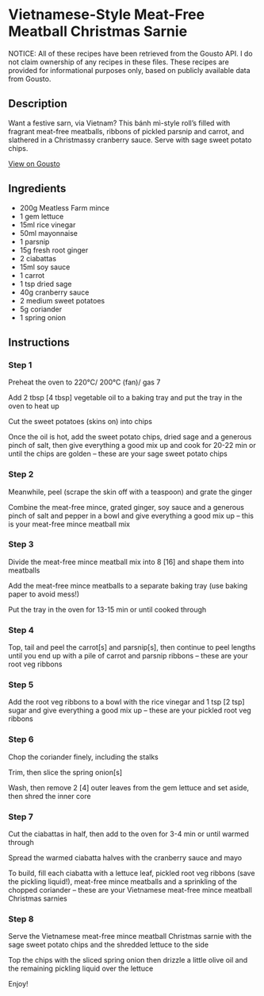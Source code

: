 # Vietnamese-Style Meat-Free Meatball Christmas Sarnie 

NOTICE: All of these recipes have been retrieved from the Gousto API. I do not claim ownership of any recipes in these files. These recipes are provided for informational purposes only, based on publicly available data from Gousto.

## Description

Want a festive sarn, via Vietnam? This bánh mì-style roll’s filled with fragrant meat-free meatballs, ribbons of pickled parsnip and carrot, and slathered in a Christmassy cranberry sauce. Serve with sage sweet potato chips. 


[View on Gousto](https://www.gousto.co.uk/recipes/cookbook/vietnamese-meat-free-meatball-christmas-sarnie)

## Ingredients

- 200g Meatless Farm mince
- 1 gem lettuce
- 15ml rice vinegar
- 50ml mayonnaise
- 1 parsnip
- 15g fresh root ginger
- 2 ciabattas
- 15ml soy sauce
- 1 carrot
- 1 tsp dried sage
- 40g cranberry sauce
- 2 medium sweet potatoes
- 5g coriander
- 1 spring onion

## Instructions


### Step 1

Preheat the oven to 220°C/ 200°C (fan)/ gas 7

Add 2 tbsp <span class="text-danger">[4 tbsp]</span> vegetable oil to a baking tray and put the tray in the oven to heat up

Cut the sweet potatoes (skins on) into chips

Once the oil is hot, add the sweet potato chips, dried sage and a generous pinch of salt, then give everything a good mix up and cook for 20-22 min or until the chips are golden – these are your sage sweet potato chips


### Step 2

Meanwhile, peel (scrape the skin off with a teaspoon) and grate the ginger

Combine the meat-free mince, grated ginger, soy sauce and a generous pinch of salt and pepper in a bowl and give everything a good mix up – this is your meat-free mince meatball mix


### Step 3

Divide the meat-free mince meatball mix into 8 <span class="text-danger">[16]</span> and shape them into meatballs

Add the meat-free mince meatballs to a separate baking tray (use baking paper to avoid mess!)

Put the tray in the oven for 13-15 min or until cooked through


### Step 4

Top, tail and peel the carrot<span class="text-danger">[s] </span>and parsnip<span class="text-danger">[s]</span>, then continue to peel lengths until you end up with a pile of carrot and parsnip ribbons – these are your root veg ribbons


### Step 5

Add the root veg ribbons to a bowl with the rice vinegar and 1 tsp <span class="text-danger">[2 tsp]</span> sugar and give everything a good mix up – these are your pickled root veg ribbons


### Step 6

Chop the coriander finely, including the stalks

Trim, then slice the spring onion<span class="text-danger">[s]</span>

Wash, then remove 2 <span class="text-danger">[4]</span> outer leaves from the gem lettuce and set aside, then shred the inner core


### Step 7

Cut the ciabattas in half, then add to the oven for 3-4 min or until warmed through

Spread the warmed ciabatta halves with the cranberry sauce and mayo

To build, fill each ciabatta with a lettuce leaf, pickled root veg ribbons (save the pickling liquid!), meat-free mince meatballs and a sprinkling of the chopped coriander – these are your Vietnamese meat-free mince meatball Christmas sarnies

### Step 8

Serve the Vietnamese meat-free mince meatball Christmas sarnie with the sage sweet potato chips and the shredded lettuce to the side

Top the chips with the sliced spring onion then drizzle a little olive oil and the remaining pickling liquid over the lettuce

Enjoy!

